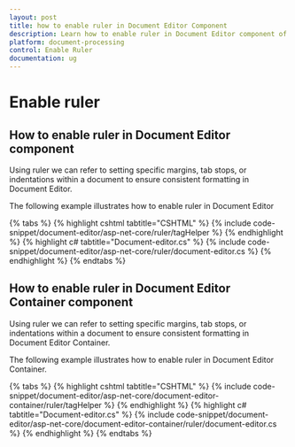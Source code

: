 ```yaml
---
layout: post
title: how to enable ruler in Document Editor Component
description: Learn how to enable ruler in Document Editor component of Syncfusion Essential JS 2 and more.
platform: document-processing
control: Enable Ruler
documentation: ug
---
```


# Enable ruler

## How to enable ruler in Document Editor component

Using ruler we can refer to setting specific margins, tab stops, or indentations within a document to ensure consistent formatting in Document Editor.

The following example illustrates how to enable ruler in Document Editor


{% tabs %}
{% highlight cshtml tabtitle="CSHTML" %}
{% include code-snippet/document-editor/asp-net-core/ruler/tagHelper %}
{% endhighlight %}
{% highlight c# tabtitle="Document-editor.cs" %}
{% include code-snippet/document-editor/asp-net-core/ruler/document-editor.cs %}
{% endhighlight %}
{% endtabs %}



## How to enable ruler in Document Editor Container component

Using ruler we can refer to setting specific margins, tab stops, or indentations within a document to ensure consistent formatting in Document Editor Container.

The following example illustrates how to enable ruler in Document Editor Container.


{% tabs %}
{% highlight cshtml tabtitle="CSHTML" %}
{% include code-snippet/document-editor/asp-net-core/document-editor-container/ruler/tagHelper %}
{% endhighlight %}
{% highlight c# tabtitle="Document-editor.cs" %}
{% include code-snippet/document-editor/asp-net-core/document-editor-container/ruler/document-editor.cs %}
{% endhighlight %}
{% endtabs %}

